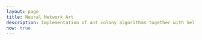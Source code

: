 ```yaml
---
layout: page
title: Neural Network Art
description: Implementation of ant colony algorithms together with Self-Organizing Maps to produce art.
now: true
---
```



